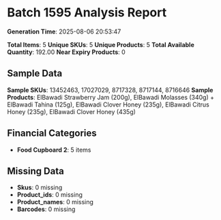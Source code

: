 # Batch 1595 Analysis Report

**Generation Time**: 2025-08-06 20:53:47

**Total Items**: 5
**Unique SKUs**: 5
**Unique Products**: 5
**Total Available Quantity**: 192.00
**Near Expiry Products**: 0

## Sample Data
**Sample SKUs**: 13452463, 17027029, 8717328, 8717144, 8716646
**Sample Products**: ElBawadi Strawberry Jam (200g), ElBawadi Molasses (340g) + ElBawadi Tahina (125g), ElBawadi Clover Honey (235g), ElBawadi Citrus Honey (235g), ElBawadi Clover Honey (435g)

## Financial Categories
- **Food Cupboard 2**: 5 items

## Missing Data
- **Skus**: 0 missing
- **Product_ids**: 0 missing
- **Product_names**: 0 missing
- **Barcodes**: 0 missing
